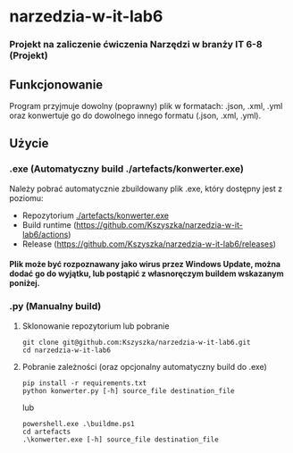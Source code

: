 # narzedzia-w-it-lab6
### Projekt na zaliczenie ćwiczenia Narzędzi w branży IT 6-8 (Projekt)

## Funkcjonowanie
Program przyjmuje dowolny (poprawny) plik w formatach: .json, .xml, .yml oraz konwertuje go do dowolnego innego formatu (.json, .xml, .yml).

## Użycie
### .exe (Automatyczny build ./artefacts/konwerter.exe)
Należy pobrać automatycznie zbuildowany plik .exe, który dostępny jest z poziomu:
- Repozytorium [./artefacts/konwerter.exe](https://github.com/Kszyszka/narzedzia-w-it-lab6/tree/main/artefacts)
- Build runtime (https://github.com/Kszyszka/narzedzia-w-it-lab6/actions)
- Release (https://github.com/Kszyszka/narzedzia-w-it-lab6/releases)
#### Plik może być rozpoznawany jako wirus przez Windows Update, można dodać go do wyjątku, lub postąpić z własnoręczym buildem wskazanym poniżej.

### .py (Manualny build)
1. Sklonowanie repozytorium lub pobranie
    ```
    git clone git@github.com:Kszyszka/narzedzia-w-it-lab6.git
    cd narzedzia-w-it-lab6
    ```
2. Pobranie zależności (oraz opcjonalny automatyczny build do .exe)
    ```
    pip install -r requirements.txt
    python konwerter.py [-h] source_file destination_file
    ```
    lub
    ```
    powershell.exe .\buildme.ps1
    cd artefacts
    .\konwerter.exe [-h] source_file destination_file
    ```